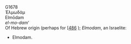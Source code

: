 G1678  
Ἐλμωδάμ  
Elmōdam  
*el-mo-dam‘*  
Of Hebrew origin (perhaps for \[[486](h0486) ); *Elmodam*, an Israelite:
- Elmodam.  
